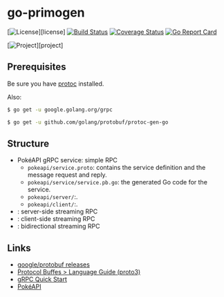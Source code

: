 # go-primogen

[![License](https://img.shields.io/badge/license-Apache%20License%202.0-blue.svg?style=flat)][license]
[![Build Status](https://travis-ci.org/steenzout/go-primogen.svg?branch=master)](https://travis-ci.org/steenzout/go-primogen/)
[![Coverage Status](https://coveralls.io/repos/steenzout/go-primogen/badge.svg?branch=master&service=github)](https://coveralls.io/github/steenzout/go-primogen?branch=master)
[![Go Report Card](https://goreportcard.com/badge/github.com/steenzout/go-primogen)](https://goreportcard.com/report/github.com/steenzout/go-primogen)

[![Project](https://www.openhub.net/p/go-steenzout-primogen/widgets/project_thin_badge.gif)][project]

## Prerequisites

Be sure you have [protoc](https://github.com/google/protobuf/releases) installed.

Also:

```bash
$ go get -u google.golang.org/grpc

$ go get -u github.com/golang/protobuf/protoc-gen-go
```

## Structure

- PokéAPI gRPC service: simple RPC
  - `pokeapi/service.proto`: contains the service definition and the message request and reply.
  - `pokeapi/service/service.pb.go`: the generated Go code for the service.
  - `pokeapi/server/`:.
  - `pokeapi/client/`:.
- : server-side streaming RPC
- : client-side streaming RPC
- : bidirectional streaming RPC

## Links

- [google/protobuf releases](https://github.com/google/protobuf/releases)
- [Protocol Buffes > Language Guide (proto3)](https://developers.google.com/protocol-buffers/docs/proto3)
- [gRPC Quick Start](https://grpc.io/docs/quickstart/go.html)
- [PokéAPI](https://pokeapi.co/)
